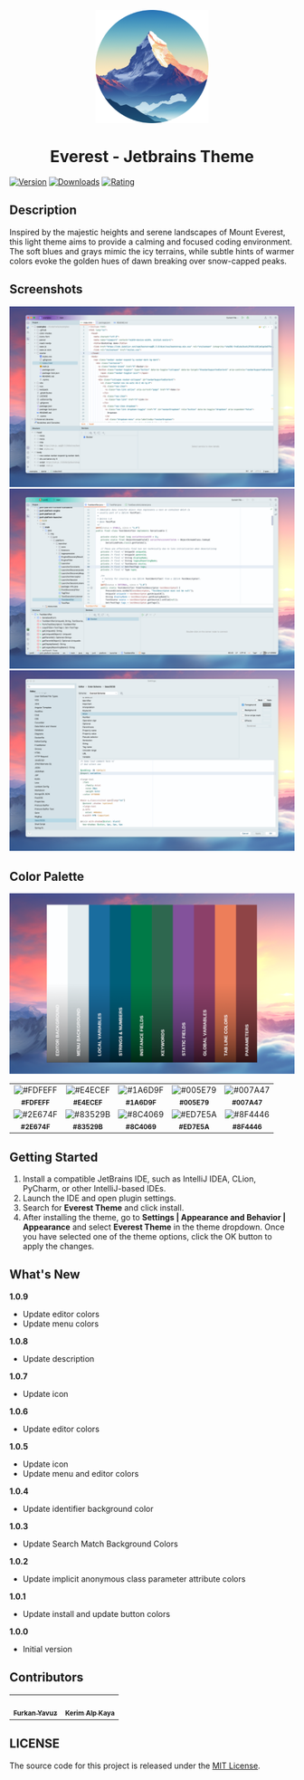 <p align="center">
   <a href="https://plugins.jetbrains.com/plugin/22653-everest-theme">
    <img src="icon.png" alt="Logo" width=200>
  </a>
</p>

<h1 align="center">
Everest - Jetbrains Theme
</h1>

[![Version](https://img.shields.io/jetbrains/plugin/v/22653-everest-theme.svg?label=Version&style=for-the-badge&logo=jetbrains)](https://plugins.jetbrains.com/plugin/22653-everest-theme)
[![Downloads](https://img.shields.io/jetbrains/plugin/d/22653-everest-theme.svg?style=for-the-badge&logo=jetbrains)](https://plugins.jetbrains.com/plugin/22653-everest-theme)
[![Rating](https://img.shields.io/jetbrains/plugin/r/rating/22653-everest-theme?label=Rating&style=for-the-badge&logo=jetbrains)](https://plugins.jetbrains.com/plugin/22653-everest-theme)

## Description

Inspired by the majestic heights and serene landscapes of Mount Everest, this light theme aims to provide a calming and
focused coding environment. The soft blues and grays mimic the icy terrains, while subtle hints of warmer colors evoke
the golden hues of dawn breaking over snow-capped peaks.

## Screenshots

<img src="screenshot-1.png" alt="screenshot">
<img src="screenshot-2.png" alt="screenshot">
<img src="screenshot-3.png" alt="screenshot">

## Color Palette

<img src="color-palette.png" alt="color palette">

<table>
   <tr>
      <td align="center"><img src="https://codigrate.com/util/color/FDFEFF.png" alt="#FDFEFF"><br/><sub><b>#FDFEFF</b></sub><br/></td>
      <td align="center"><img src="https://codigrate.com/util/color/E4ECEF.png" alt="#E4ECEF"><br/><sub><b>#E4ECEF</b></sub><br/></td>
      <td align="center"><img src="https://codigrate.com/util/color/1A6D9F.png" alt="#1A6D9F"><br/><sub><b>#1A6D9F</b></sub><br/></td>
      <td align="center"><img src="https://codigrate.com/util/color/005E79.png" alt="#005E79"><br/><sub><b>#005E79</b></sub><br/></td>
      <td align="center"><img src="https://codigrate.com/util/color/007A47.png" alt="#007A47"><br/><sub><b>#007A47</b></sub><br/></td>
   </tr>
   <tr>
      <td align="center"><img src="https://codigrate.com/util/color/2E674F.png" alt="#2E674F"><br/><sub><b>#2E674F</b></sub><br/></td>
      <td align="center"><img src="https://codigrate.com/util/color/83529B.png" alt="#83529B"><br/><sub><b>#83529B</b></sub><br/></td>
      <td align="center"><img src="https://codigrate.com/util/color/8C4069.png" alt="#8C4069"><br/><sub><b>#8C4069</b></sub><br/></td>
      <td align="center"><img src="https://codigrate.com/util/color/ED7E5A.png" alt="#ED7E5A"><br/><sub><b>#ED7E5A</b></sub><br/></td>
      <td align="center"><img src="https://codigrate.com/util/color/8F4446.png" alt="#8F4446"><br/><sub><b>#8F4446</b></sub><br/></td>
   </tr>
</table>

## Getting Started

1. Install a compatible JetBrains IDE, such as IntelliJ IDEA, CLion, PyCharm, or other IntelliJ-based IDEs.
2. Launch the IDE and open plugin settings.
3. Search for **Everest Theme** and click install.
4. After installing the theme, go to **Settings | Appearance and Behavior | Appearance** and select **Everest Theme** in
   the theme dropdown. Once you have selected one of the theme options, click the OK button to apply the changes.

## What's New

<b>1.0.9</b>
<ul>
    <li>
        Update editor colors
    </li>
    <li>
        Update menu colors
    </li>
</ul>
<b>1.0.8</b>
<ul>
    <li>
        Update description
    </li>
</ul>
<b>1.0.7</b>
<ul>
    <li>
        Update icon
    </li>

</ul>
<b>1.0.6</b>
<ul>
    <li>
        Update editor colors
    </li>

</ul>
<b>1.0.5</b>
<ul>
    <li>
        Update icon
    </li>
    <li>
        Update menu and editor colors
    </li>

</ul>
<b>1.0.4</b>
<ul>
    <li>
        Update identifier background color
    </li>
</ul>
<b>1.0.3</b>
<ul>
    <li>
        Update Search Match Background Colors
    </li>
</ul>
<b>1.0.2</b>
<ul>
    <li>
        Update implicit anonymous class parameter attribute colors
    </li>
</ul>
<b>1.0.1</b>
<ul>
    <li>
        Update install and update button colors
    </li>
</ul>
<b>1.0.0</b>
<ul>
    <li>
        Initial version
    </li>
</ul>

## Contributors

<!-- ALL-CONTRIBUTORS-LIST:START - Do not remove or modify this section -->
<!-- prettier-ignore-start -->
<!-- markdownlint-disable -->
<table>
  <tr>
    <td align="center"><a href="https://github.com/furknyavuz"><img src="https://avatars0.githubusercontent.com/u/2248168?s=460&u=435ef6ade0785a7a135ce56cae751fb3ade1d126&v=4" width="100px;" alt=""/><br /><sub><b>Furkan Yavuz</b></sub></a><br /></td>
    <td align="center"><a href="https://github.com/kerimalp"><img src="https://avatars.githubusercontent.com/u/90132495?v=4" width="100px;" alt=""/><br /><sub><b>Kerim Alp Kaya</b></sub></a><br /></td>
  </tr>
</table>

<!-- markdownlint-enable -->
<!-- prettier-ignore-end -->

<!-- ALL-CONTRIBUTORS-LIST:END -->

## LICENSE

The source code for this project is released under the [MIT License](LICENSE).
